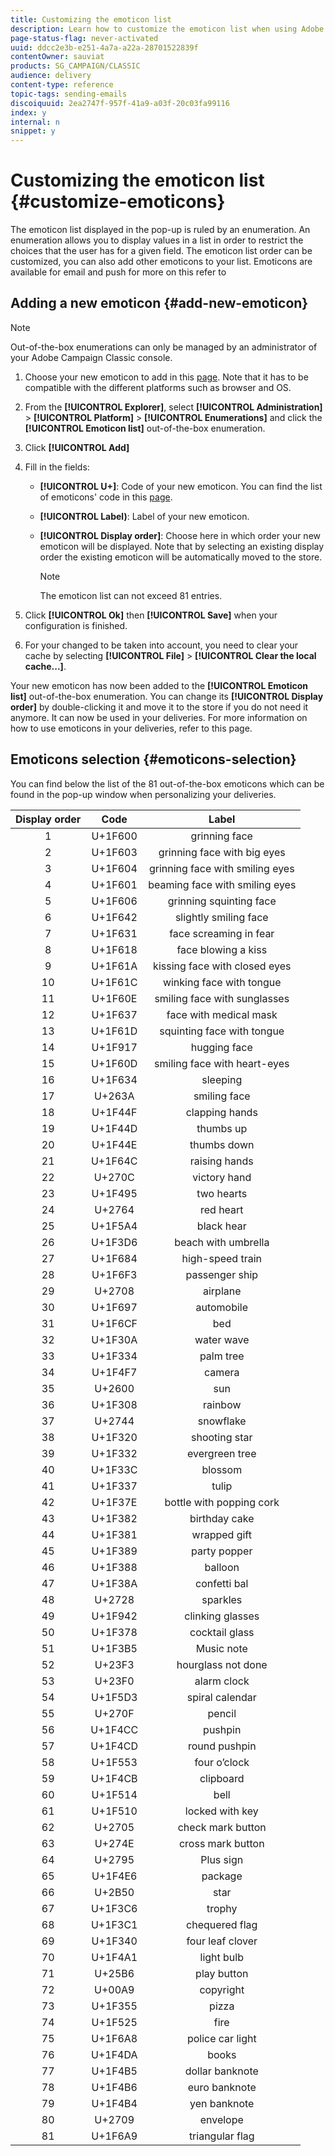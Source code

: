 ```yaml
---
title: Customizing the emoticon list
description: Learn how to customize the emoticon list when using Adobe Campaign Classic.
page-status-flag: never-activated
uuid: ddcc2e3b-e251-4a7a-a22a-28701522839f
contentOwner: sauviat
products: SG_CAMPAIGN/CLASSIC
audience: delivery
content-type: reference
topic-tags: sending-emails
discoiquuid: 2ea2747f-957f-41a9-a03f-20c03fa99116
index: y
internal: n
snippet: y
---
```


# Customizing the emoticon list {#customize-emoticons}

The emoticon list displayed in the pop-up is ruled by an enumeration.
An enumeration allows you to display values in a list in order to restrict the choices that the user has for a given field.
The emoticon list order can be customized, you can also add other emoticons to your list.
Emoticons are available for email and push for more on this refer to

## Adding a new emoticon {#add-new-emoticon}

>[!NOTE]
>Out-of-the-box enumerations can only be managed by an administrator of your Adobe Campaign Classic console.

1. Choose your new emoticon to add in this [page](https://unicode.org/emoji/charts/full-emoji-list.html). Note that it has to be compatible with the different platforms such as browser and OS.

1. From the **[!UICONTROL Explorer]**, select **[!UICONTROL Administration]** > **[!UICONTROL Platform]** > **[!UICONTROL Enumerations]** and click the **[!UICONTROL Emoticon list]** out-of-the-box enumeration.

1. Click **[!UICONTROL Add]**

1. Fill in the fields:
    * **[!UICONTROL U+]**: Code of your new emoticon. You can find the list of emoticons' code in this [page](https://unicode.org/emoji/charts/full-emoji-list.html).

    * **[!UICONTROL Label)**: Label of your new emoticon.

    * **[!UICONTROL Display order]**: Choose here in which order your new emoticon will be displayed. Note that by selecting an existing display order the existing emoticon will be automatically moved to the store.

        >[!NOTE]
        >The emoticon list can not exceed 81 entries.

1. Click **[!UICONTROL Ok]** then **[!UICONTROL Save]** when your configuration is finished.

1. For your changed to be taken into account, you need to clear your cache by selecting **[!UICONTROL File]** > **[!UICONTROL Clear the local cache...]**.

Your new emoticon has now been added to the **[!UICONTROL Emoticon list]** out-of-the-box enumeration. You can change its **[!UICONTROL Display order]** by double-clicking it and move it to the store if you do not need it anymore.
It can now be used in your deliveries. For more information on how to use emoticons in your deliveries, refer to this page.

## Emoticons selection {#emoticons-selection}

You can find below the list of the 81 out-of-the-box emoticons which can be found in the pop-up window when personalizing your deliveries.

| Display order | Code | Label |
|:-:|:-:|:-:|
| 1  | U+1F600 | grinning face |
| 2  | U+1F603 | grinning face with big eyes|
| 3  | U+1F604 | grinning face with smiling eyes |
| 4  | U+1F601 | beaming face with smiling eyes  |
| 5  | U+1F606 | grinning squinting face  |
| 6  | U+1F642 | slightly smiling face    |
| 7  | U+1F631 | face screaming in fear   |
| 8  | U+1F618 | face blowing a kiss  |
| 9  | U+1F61A | kissing face with closed eyes   |
| 10 | U+1F61C | winking face with tongue |
| 11 | U+1F60E | smiling face with sunglasses    |
| 12 | U+1F637 | face with medical mask   |
| 13 | U+1F61D | squinting face with tongue |
| 14 | U+1F917 | hugging face  |
| 15 | U+1F60D | smiling face with heart-eyes |
| 16 | U+1F634 | sleeping  |
| 17 | U+263A  | smiling face  |
| 18 | U+1F44F | clapping hands |
| 19 | U+1F44D | thumbs up |
| 20 | U+1F44E | thumbs down   |
| 21 | U+1F64C | raising hands |
| 22 | U+270C  | victory hand  |
| 23 | U+1F495 | two hearts    |
| 24 | U+2764  | red heart |
| 25 | U+1F5A4 | black hear    |
| 26 | U+1F3D6 | beach with umbrella  |
| 27 | U+1F684 | high-speed train|
| 28 | U+1F6F3 | passenger ship  |
| 29 | U+2708  | airplane  |
| 30 | U+1F697 | automobile    |
| 31 | U+1F6CF | bed  |
| 32 | U+1F30A | water wave    |
| 33 | U+1F334 | palm tree |
| 34 | U+1F4F7 | camera    |
| 35 | U+2600  | sun  |
| 36 | U+1F308 | rainbow   |
| 37 | U+2744  | snowflake |
| 38 | U+1F320 | shooting star |
| 39 | U+1F332 | evergreen tree  |
| 40 | U+1F33C | blossom   |
| 41 | U+1F337 | tulip|
| 42 | U+1F37E | bottle with popping cork |
| 43 | U+1F382 | birthday cake |
| 44 | U+1F381 | wrapped gift  |
| 45 | U+1F389 | party popper  |
| 46 | U+1F388 | balloon   |
| 47 | U+1F38A | confetti bal  |
| 48 | U+2728  | sparkles  |
| 49 | U+1F942 | clinking glasses|
| 50 | U+1F378 | cocktail glass  |
| 51 | U+1F3B5 | Music note    |
| 52 | U+23F3  | hourglass not done   |
| 53 | U+23F0  | alarm clock   |
| 54 | U+1F5D3 | spiral calendar |
| 55 | U+270F  | pencil    |
| 56 | U+1F4CC | pushpin   |
| 57 | U+1F4CD | round pushpin |
| 58 | U+1F553 | four o’clock  |
| 59 | U+1F4CB | clipboard |
| 60 | U+1F514 | bell |
| 61 | U+1F510 | locked with key |
| 62 | U+2705  | check mark button |
| 63 | U+274E  | cross mark button |
| 64 | U+2795  | Plus sign |
| 65 | U+1F4E6 | package   |
| 66 | U+2B50  | star |
| 67 | U+1F3C6 | trophy    |
| 68 | U+1F3C1 | chequered flag |
| 69 | U+1F340 | four leaf clover |
| 70 | U+1F4A1 | light bulb |
| 71 | U+25B6  | play button |
| 72 | U+00A9  | copyright |
| 73 | U+1F355 | pizza|
| 74 | U+1F525 | fire |
| 75 | U+1F6A8 | police car light |
| 76 | U+1F4DA | books|
| 77 | U+1F4B5 | dollar banknote |
| 78 | U+1F4B6 | euro banknote |
| 79 | U+1F4B4 | yen banknote  |
| 80 | U+2709  | envelope  |
| 81 | U+1F6A9 | triangular flag |